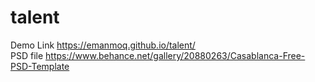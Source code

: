 # talent
 Demo Link https://emanmoq.github.io/talent/
<br>
PSD file https://www.behance.net/gallery/20880263/Casablanca-Free-PSD-Template
